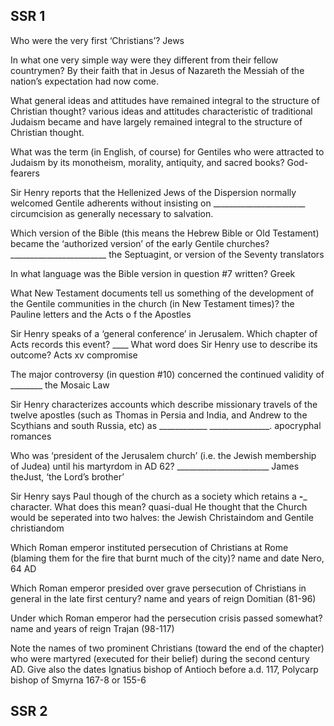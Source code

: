 ## SSR 1

Who were the very first ‘Christians’? 
Jews

In what one very simple way were they different from their fellow countrymen?
By their faith that in Jesus of Nazareth the Messiah of the nation’s expectation had now come.

What general ideas and attitudes have remained integral to the structure of Christian thought?
various ideas and attitudes characteristic of traditional Judaism became and have largely remained integral to the structure of Christian thought.

What was the term (in English, of course) for Gentiles who were attracted to Judaism by its monotheism, morality, antiquity, and sacred books?
God-fearers 

Sir Henry reports that the Hellenized Jews of the Dispersion normally welcomed Gentile adherents without insisting on _______________________
circumcision as generally necessary to salvation.

Which version of the Bible (this means the Hebrew Bible or Old Testament) became the ‘authorized version’ of the early Gentile churches? ________________________
the Septuagint, or version of the Seventy translators

In what language was the Bible version in question #7 written?
Greek

What New Testament documents tell us something of the development of the Gentile communities in the church (in New Testament times)?
the Pauline letters and the Acts o f the Apostles

Sir Henry speaks of a ‘general conference’ in Jerusalem. Which chapter of Acts records this event? ____ What word does Sir Henry use to describe its outcome?
Acts xv
compromise

The major controversy (in question #10) concerned the continued validity of ________
the Mosaic Law

Sir Henry characterizes accounts which describe missionary travels of the twelve apostles (such as Thomas in Persia and India, and Andrew to the Scythians and south Russia, etc) as ____________ _______________.
apocryphal romances

Who was ‘president of the Jerusalem church’ (i.e. the Jewish membership of Judea) until his martyrdom in AD 62? _______________________
James theJust, ‘the Lord’s brother’

Sir Henry says Paul though of the church as a society which retains a ______-_______ character. What does this mean?
quasi-dual
He thought that the Church would be seperated into two halves: the Jewish Christaindom and Gentile christiandom


Which Roman emperor instituted persecution of Christians at Rome (blaming them for the fire that burnt much of the city)? name and date
Nero, 64 AD

Which Roman emperor presided over grave persecution of Christians in general in the
late first century? name and years of reign
Domitian (81-96)

Under which Roman emperor had the persecution crisis passed somewhat? name and
years of reign
Trajan (98-117)

Note the names of two prominent Christians (toward the end of the chapter) who were
martyred (executed for their belief) during the second century AD. Give also the dates
Ignatius bishop of Antioch before a.d. 117,  Polycarp bishop of Smyrna 167-8 or 155-6

## SSR 2




